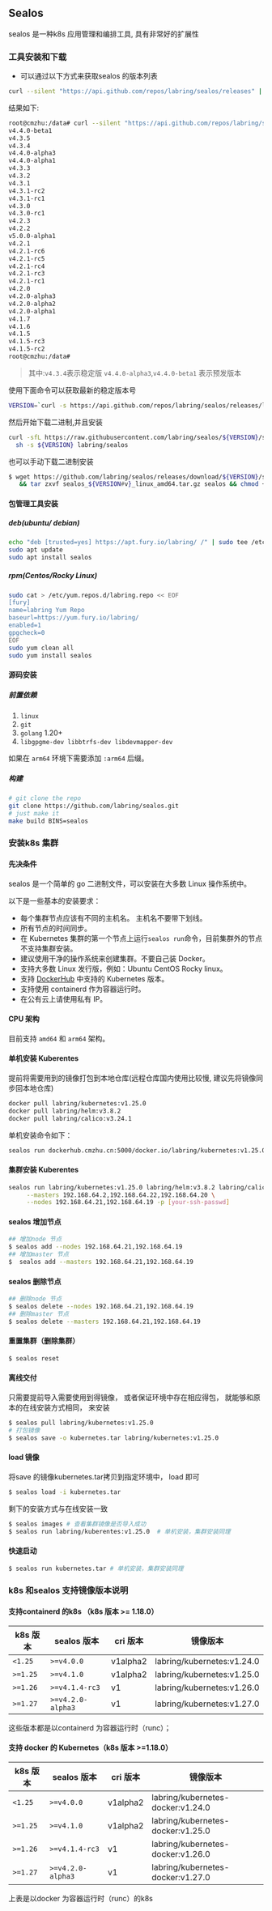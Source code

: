 ## Sealos

sealos 是一种k8s 应用管理和编排工具, 具有非常好的扩展性

### 工具安装和下载

- 可以通过以下方式来获取sealos 的版本列表

```bash
curl --silent "https://api.github.com/repos/labring/sealos/releases" | jq -r '.[].tag_name'
```

结果如下:

```bash
root@cmzhu:/data# curl --silent "https://api.github.com/repos/labring/sealos/releases" | jq -r '.[].tag_name'
v4.4.0-beta1
v4.3.5
v4.3.4
v4.4.0-alpha3
v4.4.0-alpha1
v4.3.3
v4.3.2
v4.3.1
v4.3.1-rc2
v4.3.1-rc1
v4.3.0
v4.3.0-rc1
v4.2.3
v4.2.2
v5.0.0-alpha1
v4.2.1
v4.2.1-rc6
v4.2.1-rc5
v4.2.1-rc4
v4.2.1-rc3
v4.2.1-rc1
v4.2.0
v4.2.0-alpha3
v4.2.0-alpha2
v4.2.0-alpha1
v4.1.7
v4.1.6
v4.1.5
v4.1.5-rc3
v4.1.5-rc2
root@cmzhu:/data#
```

>  其中:` v4.3.4 `表示稳定版 `v4.4.0-alpha3`,`v4.4.0-beta1` 表示预发版本

使用下面命令可以获取最新的稳定版本号

```bash
VERSION=`curl -s https://api.github.com/repos/labring/sealos/releases/latest | grep -oE '"tag_name": "[^"]+"' | head -n1 | cut -d'"' -f4`
```

然后开始下载二进制,并且安装

```bash
curl -sfL https://raw.githubusercontent.com/labring/sealos/${VERSION}/scripts/install.sh |
  sh -s ${VERSION} labring/sealos
```

也可以手动下载二进制安装

```bash
$ wget https://github.com/labring/sealos/releases/download/${VERSION}/sealos_${VERSION#v}_linux_amd64.tar.gz \
   && tar zxvf sealos_${VERSION#v}_linux_amd64.tar.gz sealos && chmod +x sealos && mv sealos /usr/bin
```

#### 包管理工具安装

##### deb(ubuntu/ debian)

```bash
echo "deb [trusted=yes] https://apt.fury.io/labring/ /" | sudo tee /etc/apt/sources.list.d/labring.list
sudo apt update
sudo apt install sealos
```

##### rpm(Centos/Rocky Linux)

```bash
sudo cat > /etc/yum.repos.d/labring.repo << EOF
[fury]
name=labring Yum Repo
baseurl=https://yum.fury.io/labring/
enabled=1
gpgcheck=0
EOF
sudo yum clean all
sudo yum install sealos
```

#### 源码安装

##### 前置依赖

1. `linux`
2. `git`
3. `golang` 1.20+
4. `libgpgme-dev libbtrfs-dev libdevmapper-dev`

如果在 `arm64` 环境下需要添加 `:arm64` 后缀。

##### 构建

```bash
# git clone the repo
git clone https://github.com/labring/sealos.git
# just make it
make build BINS=sealos
```

### 安装k8s 集群

#### 先决条件

sealos 是一个简单的 go 二进制文件，可以安装在大多数 Linux 操作系统中。

以下是一些基本的安装要求：

- 每个集群节点应该有不同的主机名。 主机名不要带下划线。
- 所有节点的时间同步。
- 在 Kubernetes 集群的第一个节点上运行`sealos run`命令，目前集群外的节点不支持集群安装。
- 建议使用干净的操作系统来创建集群。不要自己装 Docker。
- 支持大多数 Linux 发行版，例如：Ubuntu CentOS Rocky linux。
- 支持 [DockerHub](https://hub.docker.com/r/labring/kubernetes/tags) 中支持的 Kubernetes 版本。
- 支持使用 containerd 作为容器运行时。
- 在公有云上请使用私有 IP。

#### CPU 架构

目前支持 `amd64` 和 `arm64` 架构。

#### 单机安装 Kuberentes

提前将需要用到的镜像打包到本地仓库(远程仓库国内使用比较慢, 建议先将镜像同步回本地仓库)

```bash
docker pull labring/kubernetes:v1.25.0
docker pull labring/helm:v3.8.2
docker pull labring/calico:v3.24.1
```

单机安装命令如下：

```bash
sealos run dockerhub.cmzhu.cn:5000/docker.io/labring/kubernetes:v1.25.0 dockerhub.cmzhu.cn:5000/docker.io/labring/helm:v3.8.2 dockerhub.cmzhu.cn:5000/docker.io/labring/calico:v3.24.1 --single
```

#### 集群安装 Kuberentes

```bash
sealos run labring/kubernetes:v1.25.0 labring/helm:v3.8.2 labring/calico:v3.24.1 \
     --masters 192.168.64.2,192.168.64.22,192.168.64.20 \
     --nodes 192.168.64.21,192.168.64.19 -p [your-ssh-passwd]
```

#### sealos 增加节点

```bash
## 增加node 节点
$ sealos add --nodes 192.168.64.21,192.168.64.19
## 增加master 节点
$  sealos add --masters 192.168.64.21,192.168.64.19 
```

#### sealos 删除节点

```bash
## 删除node 节点
$ sealos delete --nodes 192.168.64.21,192.168.64.19 
## 删除master 节点
$ sealos delete --masters 192.168.64.21,192.168.64.19
```

#### 重置集群（删除集群）

```bash
$ sealos reset
```

#### 离线交付

只需要提前导入需要使用到得镜像， 或者保证环境中存在相应得包， 就能够和原本的在线安装方式相同， 来安装

```bash
$ sealos pull labring/kubernetes:v1.25.0
# 打包镜像
$ sealos save -o kubernetes.tar labring/kubernetes:v1.25.0
```

#### load 镜像

将save 的镜像kubernetes.tar拷贝到指定环境中， load 即可

```bash
$ sealos load -i kubernetes.tar
```

剩下的安装方式与在线安装一致

```bash
$ sealos images # 查看集群镜像是否导入成功
$ sealos run labring/kuberentes:v1.25.0  # 单机安装，集群安装同理
```

#### 快速启动

```bash
$ sealos run kubernetes.tar # 单机安装，集群安装同理
```

### k8s 和sealos 支持镜像版本说明

#### 支持containerd 的k8s （k8s 版本  >=  1.18.0）

| k8s 版本 | sealos 版本       | cri 版本 | 镜像版本                   |
| -------- | ----------------- | -------- | -------------------------- |
| `<1.25`  | `>=v4.0.0`        | v1alpha2 | labring/kubernetes:v1.24.0 |
| `>=1.25` | `>=v4.1.0`        | v1alpha2 | labring/kubernetes:v1.25.0 |
| `>=1.26` | `>=v4.1.4-rc3`    | v1       | labring/kubernetes:v1.26.0 |
| `>=1.27` | `>=v4.2.0-alpha3` | v1       | labring/kubernetes:v1.27.0 |

这些版本都是以containerd 为容器运行时（runc）；

#### 支持 docker 的 Kubernetes（k8s 版本 >=1.18.0）

| k8s 版本 | sealos 版本       | cri 版本 | 镜像版本                          |
| -------- | ----------------- | -------- | --------------------------------- |
| `<1.25`  | `>=v4.0.0`        | v1alpha2 | labring/kubernetes-docker:v1.24.0 |
| `>=1.25` | `>=v4.1.0`        | v1alpha2 | labring/kubernetes-docker:v1.25.0 |
| `>=1.26` | `>=v4.1.4-rc3`    | v1       | labring/kubernetes-docker:v1.26.0 |
| `>=1.27` | `>=v4.2.0-alpha3` | v1       | labring/kubernetes-docker:v1.27.0 |

上表是以docker 为容器运行时（runc）的k8s 